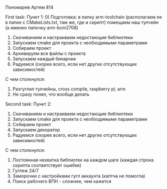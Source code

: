 Пономарев Артем 814

First task:
  Пункт 1:
0) Подготовка: в папку arm-toolchain (располагаем ее в папке с CMakeLists.txt, там же, где и скрипт) помещаем наш тулчейн (а именно папочку arm-bcm2708)
1) Скачиванием и настраиваем недостающие библиотеки
2) Запускаем cmake для проекта с необходимыми параметрами
3) Собираем проект
4) Архивируем все файлы с проекта
4) Запускаем каждый бинарник
5) Радуемся (скорее всего, если нет других отсутствующих зависимостей)

С чем столкнулся:
1) Разгуглил тулчейны, cross compile, raspberry pi, arm
2) Не сразу понял, что вообще делать

Second task:
  Пункт 2:
1) Скачиванием и настраиваем недостающие библиотеки
2) Запускаем cmake для проекта с необходимыми параметрами
3) Собираем проект
4) Запускаем декоратор
5) Радуемся (скорее всего, если нет других отсутствующих зависимостей)

С чем столкнулся:
1) Постоянная нехватка библиотек на каждом шаге (каждая строка скрипта соответствует ошибке)
2) Гуглеж 24/7
3) Заморочки с настройками гугл аккаунта (каптча не помогла)
4) Поиск рабочего ВПН - сложнее, чем кажется
